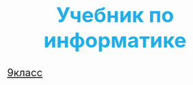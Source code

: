 <font COLOR="#1faee9" size = "5">
<h1 align="center">Учебник по информатике</h1>
<P ALIGN="left">
<TD><A HREF="9класс/Глава3.HTML">9класс</A></TD>
